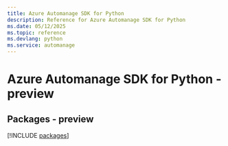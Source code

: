 ```yaml
---
title: Azure Automanage SDK for Python
description: Reference for Azure Automanage SDK for Python
ms.date: 05/12/2025
ms.topic: reference
ms.devlang: python
ms.service: automanage
---
```

# Azure Automanage SDK for Python - preview
## Packages - preview
[!INCLUDE [packages](automanage-index.md)]